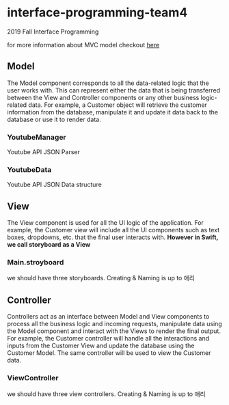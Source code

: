 # interface-programming-team4
2019 Fall Interface Programming

for more information about MVC model checkout [here](https://www.tutorialspoint.com/mvc_framework/mvc_framework_introduction.htm_)

## Model
The Model component corresponds to all the data-related logic that the user works with. This can represent either the data that is being transferred between the View and Controller components or any other business logic-related data. For example, a Customer object will retrieve the customer information from the database, manipulate it and update it data back to the database or use it to render data.

### YoutubeManager
Youtube API JSON Parser

### YoutubeData
Youtube API JSON Data structure

## View
The View component is used for all the UI logic of the application. For example, the Customer view will include all the UI components such as text boxes, dropdowns, etc. that the final user interacts with.
**However in Swift, we call storyboard as a View**

### Main.stroyboard
we should have three storyboards. Creating & Naming is up to 애리

## Controller
Controllers act as an interface between Model and View components to process all the business logic and incoming requests, manipulate data using the Model component and interact with the Views to render the final output. For example, the Customer controller will handle all the interactions and inputs from the Customer View and update the database using the Customer Model. The same controller will be used to view the Customer data.

### ViewController
we should have three view controllers. Creating & Naming is up to 애리
